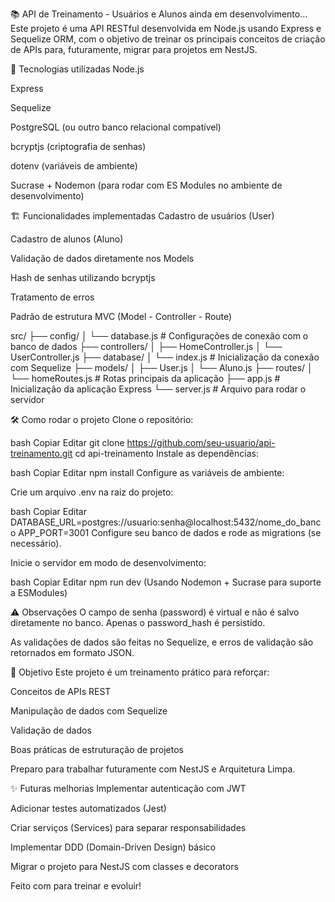 📚 API de Treinamento - Usuários e Alunos ainda em desenvolvimento...
Este projeto é uma API RESTful desenvolvida em Node.js usando Express e Sequelize ORM, com o objetivo de treinar os principais conceitos de criação de APIs para, futuramente, migrar para projetos em NestJS.

🚀 Tecnologias utilizadas
Node.js

Express

Sequelize

PostgreSQL (ou outro banco relacional compatível)

bcryptjs (criptografia de senhas)

dotenv (variáveis de ambiente)

Sucrase + Nodemon (para rodar com ES Modules no ambiente de desenvolvimento)

🏗️ Funcionalidades implementadas
Cadastro de usuários (User)

Cadastro de alunos (Aluno)

Validação de dados diretamente nos Models

Hash de senhas utilizando bcryptjs

Tratamento de erros

Padrão de estrutura MVC (Model - Controller - Route)

src/
├── config/
│   └── database.js     # Configurações de conexão com o banco de dados
├── controllers/
│   ├── HomeController.js
│   └── UserController.js
├── database/
│   └── index.js        # Inicialização da conexão com Sequelize
├── models/
│   ├── User.js
│   └── Aluno.js
├── routes/
│   └── homeRoutes.js   # Rotas principais da aplicação
├── app.js              # Inicialização da aplicação Express
└── server.js           # Arquivo para rodar o servidor

🛠️ Como rodar o projeto
Clone o repositório:

bash
Copiar
Editar
git clone https://github.com/seu-usuario/api-treinamento.git
cd api-treinamento
Instale as dependências:

bash
Copiar
Editar
npm install
Configure as variáveis de ambiente:

Crie um arquivo .env na raiz do projeto:

bash
Copiar
Editar
DATABASE_URL=postgres://usuario:senha@localhost:5432/nome_do_banco
APP_PORT=3001
Configure seu banco de dados e rode as migrations (se necessário).

Inicie o servidor em modo de desenvolvimento:

bash
Copiar
Editar
npm run dev
(Usando Nodemon + Sucrase para suporte a ESModules)

⚠️ Observações
O campo de senha (password) é virtual e não é salvo diretamente no banco. Apenas o password_hash é persistido.

As validações de dados são feitas no Sequelize, e erros de validação são retornados em formato JSON.

🎯 Objetivo
Este projeto é um treinamento prático para reforçar:

Conceitos de APIs REST

Manipulação de dados com Sequelize

Validação de dados

Boas práticas de estruturação de projetos

Preparo para trabalhar futuramente com NestJS e Arquitetura Limpa.

✨ Futuras melhorias
Implementar autenticação com JWT

Adicionar testes automatizados (Jest)

Criar serviços (Services) para separar responsabilidades

Implementar DDD (Domain-Driven Design) básico

Migrar o projeto para NestJS com classes e decorators

Feito com para treinar e evoluir!
